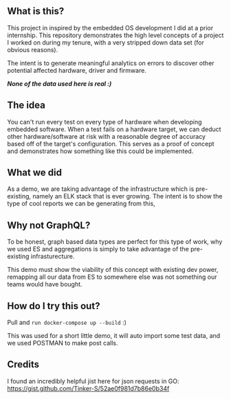 ## What is this?
This project in inspired by the embedded OS development I did at a prior internship. This repository demonstrates the high level concepts of a project I worked on during my tenure, with a very stripped down data set (for obvious reasons). 

The intent is to generate meaningful analytics on errors to discover other potential affected hardware, driver and firmware.

***None of the data used here is real :)***

## The idea
You can't run every test on every type of hardware when developing embedded software. When a test fails on a hardware target, we can deduct other hardware/software at risk with a reasonable degree of accuracy based off of the target's configuration. This serves as a proof of concept and demonstrates how something like this could be implemented.  

## What we did
As a demo, we are taking advantage of the infrastructure which is pre-existing, namely an ELK stack that is ever growing. The intent is to show the type of cool reports we can be generating from this,

## Why not GraphQL?
To be honest, graph based data types are perfect for this type of work, why we used ES and aggregations is simply to take advantage of the pre-existing infrasturecture.

This demo must show the viability of this concept with existing dev power, remapping all our data from ES to somewhere else was not something our teams would have bought.
## How do I try this out?
Pull and ```run docker-compose up --build``` :)

This was used for a short little demo, it will auto import some test data, and we used POSTMAN to make post calls.


## Credits
I found an incredibly helpful jist here for json requests in GO: https://gist.github.com/Tinker-S/52ae0f981d7b86e0b34f
